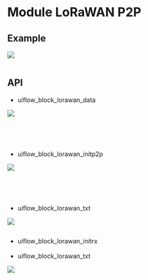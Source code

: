 # Module LoRaWAN P2P

## Example

<img class="blockly_svg" src="example.svg">

```python

```

## API
- uiflow_block_lorawan_data
<img class="blockly_svg" src="https://makerandcoder.com/MCLab/blockly/modules/lorawan_p2p/uiflow_block_lorawan_data.svg">

```python

```

<br><br>
- uiflow_block_lorawan_initp2p
<img class="blockly_svg" src="https://makerandcoder.com/MCLab/blockly/modules/lorawan_p2p/uiflow_block_lorawan_initp2p.svg">

```python

```


<br><br>
- uiflow_block_lorawan_txt
<img class="blockly_svg" src="https://makerandcoder.com/MCLab/blockly/modules/lorawan_p2p/uiflow_block_lorawan_initrx.svg">

```python

```

- uiflow_block_lorawan_initrx
<br><br>
- uiflow_block_lorawan_txt
<img class="blockly_svg" src="https://makerandcoder.com/MCLab/blockly/modules/lorawan_p2p/uiflow_block_lorawan_txt.svg">

```python

```



